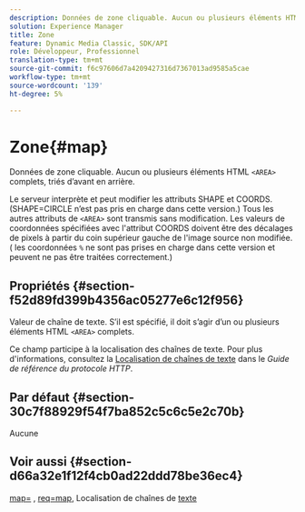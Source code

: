 ```yaml
---
description: Données de zone cliquable. Aucun ou plusieurs éléments HTML <AREA> complets, triés recto verso.
solution: Experience Manager
title: Zone
feature: Dynamic Media Classic, SDK/API
role: Développeur, Professionnel
translation-type: tm+mt
source-git-commit: f6c97606d7a4209427316d7367013ad9585a5cae
workflow-type: tm+mt
source-wordcount: '139'
ht-degree: 5%

---
```



# Zone{#map}

Données de zone cliquable. Aucun ou plusieurs éléments HTML `<AREA>` complets, triés d’avant en arrière.

Le serveur interprète et peut modifier les attributs SHAPE et COORDS. (SHAPE=CIRCLE n’est pas pris en charge dans cette version.) Tous les autres attributs de `<AREA>` sont transmis sans modification. Les valeurs de coordonnées spécifiées avec l&#39;attribut COORDS doivent être des décalages de pixels à partir du coin supérieur gauche de l&#39;image source non modifiée. ( les coordonnées `%` ne sont pas prises en charge dans cette version et peuvent ne pas être traitées correctement.)

## Propriétés {#section-f52d89fd399b4356ac05277e6c12f956}

Valeur de chaîne de texte. S’il est spécifié, il doit s’agir d’un ou plusieurs éléments HTML `<AREA>` complets.

Ce champ participe à la localisation des chaînes de texte. Pour plus d&#39;informations, consultez la [Localisation de chaînes de texte](/help/aem-is-ir-api/is-api/http-ref/image-serving-api-ref/c-http-protocol-reference/c-syntax-and-features/r-text-string-localization.md) dans le *Guide de référence du protocole HTTP*.

## Par défaut {#section-30c7f88929f54f7ba852c5c6c5e2c70b}

Aucune

## Voir aussi {#section-d66a32e1f12f4cb0ad22ddd78be36ec4}

[map=](/help/aem-is-ir-api/is-api/http-ref/image-serving-api-ref/c-http-protocol-reference/c-command-reference/r-map.md) ,  [req=map](/help/aem-is-ir-api/is-api/http-ref/image-serving-api-ref/c-http-protocol-reference/c-command-reference/r-req/r-req.md), Localisation de chaînes de  [texte](/help/aem-is-ir-api/is-api/http-ref/image-serving-api-ref/c-http-protocol-reference/c-syntax-and-features/r-text-string-localization.md)
